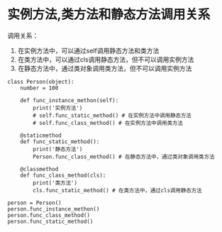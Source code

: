# 实例方法,类方法和静态方法调用关系

调用关系：

1. 在实例方法中，可以通过self调用静态方法和类方法
2. 在类方法中，可以通过cls调用静态方法，但不可以调用实例方法
3. 在静态方法中，通过类对象调用类方法，但不可以调用实例方法

```
class Person(object):
    number = 100

    def func_instance_methon(self):
        print('实例方法')
        # self.func_static_method() # 在实例方法中调用静态方法
        # self.func_class_method() # 在实例方法中调用类方法

    @staticmethod
    def func_static_method():
        print('静态方法')
        Person.func_class_method() # 在静态方法中，通过类对象调用类方法

    @classmethod
    def func_class_method(cls):
        print('类方法')
        cls.func_static_method() # 在类方法中，通过cls调用静态方法

person = Person()
person.func_instance_methon()
person.func_class_method()
person.func_static_method()
```



